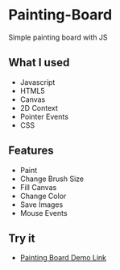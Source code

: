 # Painting-Board
Simple painting board with JS

## What I used
- Javascript
- HTML5
- Canvas
- 2D Context
- Pointer Events
- CSS

## Features
- Paint
- Change Brush Size
- Fill Canvas
- Change Color
- Save Images
- Mouse Events

## Try it
- [Painting Board Demo Link](https://wnsjunedud.github.io/Painting-Board/)
